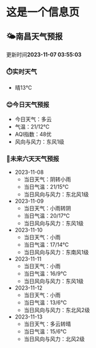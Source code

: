 # 这是一个信息页 
## 🌤️**南昌**天气预报
更新时间**2023-11-07 03:55:03**
### ⏱️实时天气
- 晴13℃
### 😊今日天气预报
- 今日天气：多云
- 气温：21/12℃
- AQI指数：48优
- 风向与风力：东风1级
### 🤩未来六天天气预报
- 2023-11-08
  - 当日天气：阴转小雨
  - 当日气温：21/15℃
  - 当日风向与风力：东北风1级
- 2023-11-09
  - 当日天气：小雨转阴
  - 当日气温：20/17℃
  - 当日风向与风力：东风1级
- 2023-11-10
  - 当日天气：小雨
  - 当日气温：17/14℃
  - 当日风向与风力：东南风1级
- 2023-11-11
  - 当日天气：小雨
  - 当日气温：16/9℃
  - 当日风向与风力：东风1级
- 2023-11-12
  - 当日天气：小雨
  - 当日气温：13/6℃
  - 当日风向与风力：东北风2级
- 2023-11-13
  - 当日天气：多云转晴
  - 当日气温：15/6℃
  - 当日风向与风力：北风2级

